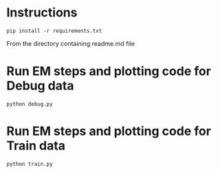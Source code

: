 # Instructions

    pip install -r requirements.txt

From the directory containing readme.md file

# Run EM steps and plotting code for Debug data
    
    python debug.py

# Run EM steps and plotting code for Train data
    
    python train.py